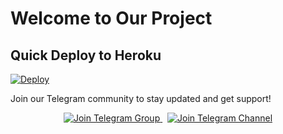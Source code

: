 # Welcome to Our Project
## Quick Deploy to Heroku

[![Deploy](https://www.herokucdn.com/deploy/button.svg)](https://dashboard.heroku.com/new?template=https://github.com/abhaysinghchauhan009/SUSANTXWAIFU)

Join our Telegram community to stay updated and get support!

<p align="center">
  <a href="https://t.me/+wPjAlUcObehiZDM1">
    <img src="https://img.shields.io/badge/Join%20Group-Telegram-blue?logo=telegram" alt="Join Telegram Group">
  </a>
  &nbsp;
  <a href="https://t.me/NOBITA_MUSIC_SUPPORT">
    <img src="https://img.shields.io/badge/Join%20Channel-Telegram-blue?logo=telegram" alt="Join Telegram Channel">
  </a>
</p>

